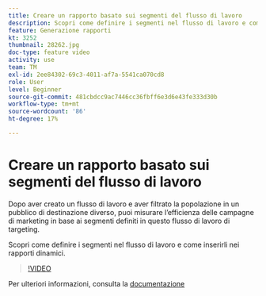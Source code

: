 ```yaml
---
title: Creare un rapporto basato sui segmenti del flusso di lavoro
description: Scopri come definire i segmenti nel flusso di lavoro e come inserirli nei rapporti dinamici.
feature: Generazione rapporti
kt: 3252
thumbnail: 28262.jpg
doc-type: feature video
activity: use
team: TM
exl-id: 2ee84302-69c3-4011-af7a-5541ca070cd8
role: User
level: Beginner
source-git-commit: 481cbdcc9ac7446cc36fbff6e3d6e43fe333d30b
workflow-type: tm+mt
source-wordcount: '86'
ht-degree: 17%

---
```


# Creare un rapporto basato sui segmenti del flusso di lavoro

Dopo aver creato un flusso di lavoro e aver filtrato la popolazione in un pubblico di destinazione diverso, puoi misurare l’efficienza delle campagne di marketing in base ai segmenti definiti in questo flusso di lavoro di targeting.

Scopri come definire i segmenti nel flusso di lavoro e come inserirli nei rapporti dinamici.

>[!VIDEO](https://video.tv.adobe.com/v/28262?quality=12)

Per ulteriori informazioni, consulta la [documentazione](https://experienceleague.adobe.com/docs/campaign-standard/using/reporting/customizing-reports/creating-a-report-workflow-segment.html?lang=en)
